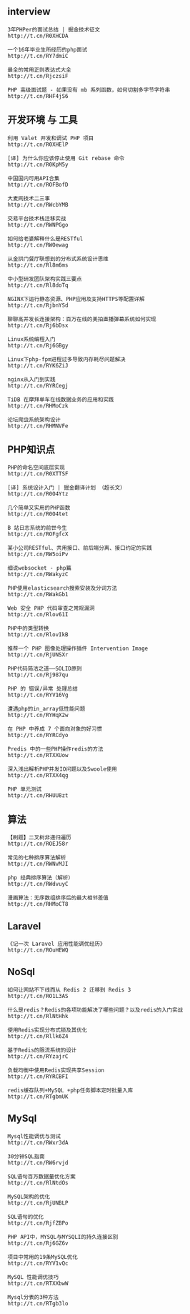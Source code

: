 ## interview

	3年PHPer的面试总结 | 掘金技术征文
	http://t.cn/R0XHCDA
	
	一个16年毕业生所经历的php面试 
	http://t.cn/RY7dmiC
	
	最全的常用正则表达式大全 
	http://t.cn/RjczsiF
	
	PHP 高级面试题 - 如果没有 mb 系列函数，如何切割多字节字符串 
	http://t.cn/RHF4jS6

## 开发环境 与 工具

	利用 Valet 开发和调试 PHP 项目
	http://t.cn/R0XHElP
	
	[译] 为什么你应该停止使用 Git rebase 命令 
	http://t.cn/R0KpM5y
	
	中国国内可用API合集 
	http://t.cn/ROFBofD
	
	大麦网技术二三事 
	http://t.cn/RWcbYMB
	
	交易平台技术栈迁移实战 
	http://t.cn/RWNPGgo
	
	如何给老婆解释什么是RESTful 
	http://t.cn/RWOewag
	
	从金拱门餐厅联想到的分布式系统设计思维 
	http://t.cn/Rl8m6ms
	
	中小型研发团队架构实践三要点 
	http://t.cn/Rl8doTq
	
	NGINX下运行静态资源、PHP应用及支持HTTPS等配置详解 
	http://t.cn/RjbnYSd
	
	聊聊高并发长连接架构：百万在线的美拍直播弹幕系统如何实现 
	http://t.cn/Rj6bDsx
	
	Linux系统编程入门 
	http://t.cn/Rj6GBgy
	
	Linux下php-fpm进程过多导致内存耗尽问题解决 
	http://t.cn/RYK6ZiJ
	
	nginx从入门到实践 
	http://t.cn/RYRCegj
	
	TiDB 在摩拜单车在线数据业务的应用和实践 
	http://t.cn/RHMoCzk
	
	论坛爬虫系统架构设计 
	http://t.cn/RHMNVFe

## PHP知识点

	PHP的命名空间底层实现
	http://t.cn/R0XTTSF
	
	[译] 系统设计入门 | 掘金翻译计划 （超长文）
	http://t.cn/R0O4Ytz
	
	几个简单又实用的PHP函数 
	http://t.cn/R0O4tet
	
	B 站日志系统的前世今生 
	http://t.cn/ROFgfcX
	
	某小公司RESTful、共用接口、前后端分离、接口约定的实践 
	http://t.cn/RW5oiPv
	
	细说websocket - php篇 
	http://t.cn/RWakyzC
	
	PHP使用elasticsearch搜索安装及分词方法 
	http://t.cn/RWakGb1
	
	Web 安全 PHP 代码审查之常规漏洞 
	http://t.cn/Rlov61I
	
	PHP中的类型转换 
	http://t.cn/RlovIkB
	
	推荐一个 PHP 图像处理操作插件 Intervention Image 
	http://t.cn/RjUNSXr
	
	PHP代码简洁之道——SOLID原则 
	http://t.cn/Rj987qu
	
	PHP 的 错误/异常 处理总结 
	http://t.cn/RYV16Vg
	
	遭遇php的in_array低性能问题 
	http://t.cn/RYHqX2w
	
	在 PHP 中养成 7 个面向对象的好习惯 
	http://t.cn/RYRCdyo
	
	Predis 中的一些PHP操作redis的方法 
	http://t.cn/RTXXUow
	
	深入浅出解析PHP并发IO问题以及Swoole使用 
	http://t.cn/RTXX4qg
	
	PHP 单元测试 
	http://t.cn/RHUU8zt

## 算法

	【刷题】二叉树非递归遍历
	http://t.cn/ROEJ58r
	
	常见的七种排序算法解析 
	http://t.cn/RWNvMJI
	
	php 经典排序算法（解析） 
	http://t.cn/RWdvuyC
	
	漫画算法：无序数组排序后的最大相邻差值 
 	http://t.cn/RHMoCT8

## Laravel

	《记一次 Laravel 应用性能调优经历》
	http://t.cn/ROuHEWQ

## NoSql

	如何让网站不下线而从 Redis 2 迁移到 Redis 3 
	http://t.cn/RO1L3AS
	
	什么是redis？Redis的各项功能解决了哪些问题？以及redis的入门实战 
	http://t.cn/RlNtHhk
	
	使用Redis实现分布式锁及其优化 
	http://t.cn/Rllk6Z4
	
	基于Redis的限流系统的设计 
	http://t.cn/RYzajrC
	
	负载均衡中使用Redis实现共享Session 
	http://t.cn/RYRCBFI
	
	redis缓存队列+MySQL +php任务脚本定时批量入库 
	http://t.cn/RTgbmUK

## MySql

	Mysql性能调优与测试 
	http://t.cn/RWxr3dA
	
	30分钟SQL指南 
	http://t.cn/RW6rvjd
	
	SQL语句百万数据量优化方案 
	http://t.cn/RlNtdOs
	
	MySQL架构的优化 
	http://t.cn/RjUNBLP
	
	SQL语句的优化 
	http://t.cn/RjfZBPo
	
	PHP API中，MYSQL与MYSQLI的持久连接区别 
	http://t.cn/Rj6GZ6v
	
	项目中常用的19条MySQL优化 
	http://t.cn/RYV1vQc
	
	MySQL 性能调优技巧 
	http://t.cn/RTXXbwW
	
	Mysql分表的3种方法 
	http://t.cn/RTgb3lo